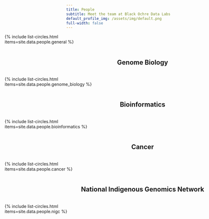 ```yaml
---
title: People
subtitle: Meet the team at Black Ochre Data Labs
default_profile_img: /assets/img/default.png
full-width: false
---
```

<html>
<style>
 .grid { 
  display: grid;
  grid-template-columns: 300px 300px 300px;
  grid-gap: 5px;
  flex-wrap: wrap;
  align-items: start;
  justify-content: center;
 }
</style>
 
<body>
<div class="grid">
 {% include list-circles.html items=site.data.people.general %}
</div>
 <br><h2><center>Genome Biology</center></h2><br>
 <div class="grid">
{% include list-circles.html items=site.data.people.genome_biology %} 
 </div>
 <br><h2><center>Bioinformatics</center></h2><br>
 <div class="grid">
{% include list-circles.html items=site.data.people.bioinformatics %}
 </div>
 <br><h2><center>Cancer</center></h2><br>
 <div class="grid">
  {% include list-circles.html items=site.data.people.cancer %}
 </div>
 <br><h2><center>National Indigenous Genomics Network</center></h2><br>
 <div class="grid">
 {% include list-circles.html items=site.data.people.nigc %}
 </div>
</body>
</html>
